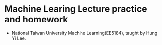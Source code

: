 # Machine Learing Lecture practice and homework

* National Taiwan University Machine Learning(EE5184), taught by Hung Yi Lee.
